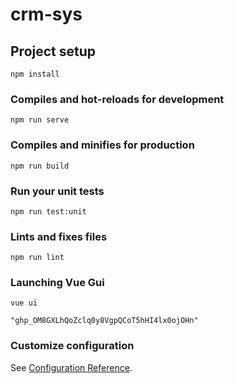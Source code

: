 # crm-sys

## Project setup
```
npm install
```

### Compiles and hot-reloads for development
```
npm run serve
```

### Compiles and minifies for production
```
npm run build
```

### Run your unit tests
```
npm run test:unit
```

### Lints and fixes files
```
npm run lint
```

### Launching Vue Gui
```
vue ui
```

```
"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"
```

### Customize configuration
See [Configuration Reference](https://cli.vuejs.org/config/).
